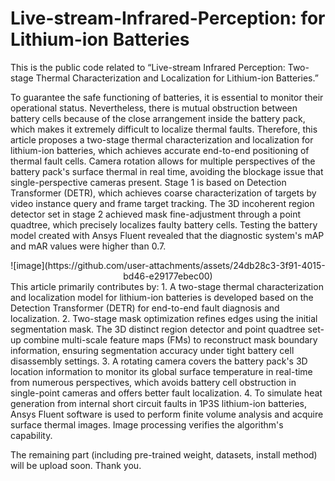 # Live-stream-Infrared-Perception: for Lithium-ion Batteries
This is the public code related to “Live-stream Infrared Perception: Two-stage Thermal Characterization and Localization for Lithium-ion Batteries.”

To guarantee the safe functioning of batteries, it is essential to monitor their operational status. Nevertheless, there is mutual obstruction between battery cells because of the close arrangement inside the battery pack, which makes it extremely difficult to localize thermal faults. Therefore, this article proposes a two-stage thermal characterization and localization for lithium-ion batteries, which achieves accurate end-to-end positioning of thermal fault cells. Camera rotation allows for multiple perspectives of the battery pack's surface thermal in real time, avoiding the blockage issue that single-perspective cameras present. Stage 1 is based on Detection Transformer (DETR), which achieves coarse characterization of targets by video instance query and frame target tracking. The 3D incoherent region detector set in stage 2 achieved mask fine-adjustment through a point quadtree, which precisely localizes faulty battery cells. Testing the battery model created with Ansys Fluent revealed that the diagnostic system's mAP and mAR values were higher than 0.7.
<div align=center>
![image](https://github.com/user-attachments/assets/24db28c3-3f91-4015-bd46-e29177ebec00)
</div>  
This article primarily contributes by:
1. A two-stage thermal characterization and localization model for lithium-ion batteries is developed based on the Detection Transformer (DETR) for end-to-end fault diagnosis and localization. 
2. Two-stage mask optimization refines edges using the initial segmentation mask. The 3D distinct region detector and point quadtree set-up combine multi-scale feature maps (FMs) to reconstruct mask boundary information, ensuring segmentation accuracy under tight battery cell disassembly settings.
3. A rotating camera covers the battery pack's 3D location information to monitor its global surface temperature in real-time from numerous perspectives, which avoids battery cell obstruction in single-point cameras and offers better fault localization.
4. To simulate heat generation from internal short circuit faults in 1P3S lithium-ion batteries, Ansys Fluent software is used to perform finite volume analysis and acquire surface thermal images. Image processing verifies the algorithm's capability.

The remaining part (including pre-trained weight, datasets, install method) will be upload soon. Thank you.

